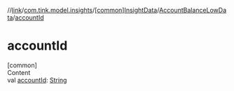 //[link](../../../index.md)/[com.tink.model.insights](../../index.md)/[[common]InsightData](../index.md)/[AccountBalanceLowData](index.md)/[accountId](account-id.md)



# accountId  
[common]  
Content  
val [accountId](account-id.md): [String](https://kotlinlang.org/api/latest/jvm/stdlib/kotlin/-string/index.html)  



